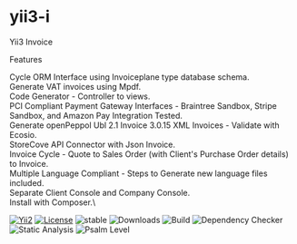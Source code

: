 # yii3-i
Yii3 Invoice

Features

Cycle ORM Interface using Invoiceplane type database schema.\
Generate VAT invoices using Mpdf.\
Code Generator - Controller to views.\
PCI Compliant Payment Gateway Interfaces - Braintree Sandbox, Stripe Sandbox, and Amazon Pay Integration Tested.\
Generate openPeppol Ubl 2.1 Invoice 3.0.15 XML Invoices - Validate with Ecosio.\
StoreCove API Connector with Json Invoice.\
Invoice Cycle - Quote to Sales Order (with Client's Purchase Order details) to Invoice.     
Multiple Language Compliant - Steps to Generate new language files included.\
Separate Client Console and Company Console.\
Install with Composer.\

[![Yii2](https://img.shields.io/badge/Powered_by-Yii_Framework-green.svg?style=flat)](https://www.yiiframework.com/) [![License](https://img.shields.io/badge/License-MIT-blue.svg)](https://opensource.org/licenses/MIT) ![stable](https://img.shields.io/static/v1?label=No%20Release&message=0.0.0&color=9cf)  ![Downloads](https://img.shields.io/static/v1?label=Downloads/week&message=185&color=9cf)  ![Build](https://img.shields.io/static/v1?label=Build&message=Passing&color=66ff00)
![Dependency Checker](https://img.shields.io/static/v1?label=Dependency%20Checker&message=Passing&color=66ff00) ![Static Analysis](https://img.shields.io/static/v1?label=Static%20Analysis&message=Passing&color=66ff00)
![Psalm Level](https://img.shields.io/static/v1?label=Psalm%20Level&message=1&color=66ff00)

